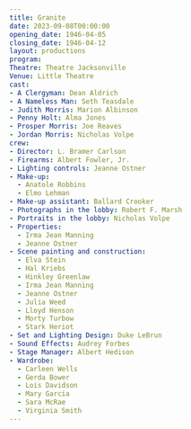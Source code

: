 ```yaml
---
title: Granite
date: 2023-09-08T00:00:00
opening_date: 1946-04-05
closing_date: 1946-04-12
layout: productions
program:
Theatre: Theatre Jacksonville
Venue: Little Theatre
cast:
- A Clergyman: Dean Aldrich
- A Nameless Man: Seth Teasdale
- Judith Morris: Marion Albinson
- Penny Holt: Alma Jones
- Prosper Morris: Joe Reaves
- Jordan Morris: Nicholas Volpe
crew:
- Director: L. Bramer Carlson
- Firearms: Albert Fowler, Jr.
- Lighting controls: Jeanne Ostner
- Make-up:
  - Anatole Robbins
  - Elmo Lehman
- Make-up assistant: Ballard Crooker
- Photographs in the lobby: Robert F. Marsh
- Portraits in the lobby: Nicholas Volpe
- Properties:
  - Irma Jean Manning
  - Jeanne Ostner
- Scene painting and construction:
  - Elva Stein
  - Hal Kriebs
  - Hinkley Greenlaw
  - Irma Jean Manning
  - Jeanne Ostner
  - Julia Weed
  - Lloyd Henson
  - Morty Turbow
  - Stark Heriot
- Set and Lighting Design: Duke LeBrun
- Sound Effects: Audrey Forbes
- Stage Manager: Albert Hedison
- Wardrobe:
  - Carleen Wells
  - Gerda Bower
  - Lois Davidson
  - Mary Garcia
  - Sara McRae
  - Virginia Smith
---
```

